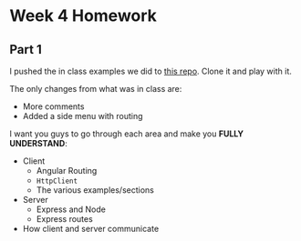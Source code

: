 # Week 4 Homework

## Part 1

I pushed the in class examples we did to [this repo](https://github.com/sergei202/okcoders-module3-week4).
Clone it and play with it.

The only changes from what was in class are:
 - More comments
 - Added a side menu with routing

I want you guys to go through each area and make you **FULLY UNDERSTAND**:
- Client
	- Angular Routing
	- `HttpClient`
	- The various examples/sections
- Server
	- Express and Node
	- Express routes
- How client and server communicate
